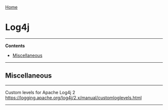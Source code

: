 [Home](Readme.md)
# Log4j

---

**Contents**

- [Miscellaneous](Log4J.md#miscellaneous)

---

## Miscellaneous

---

Custom levels for Apache Log4j 2
https://logging.apache.org/log4j/2.x/manual/customloglevels.html

---

